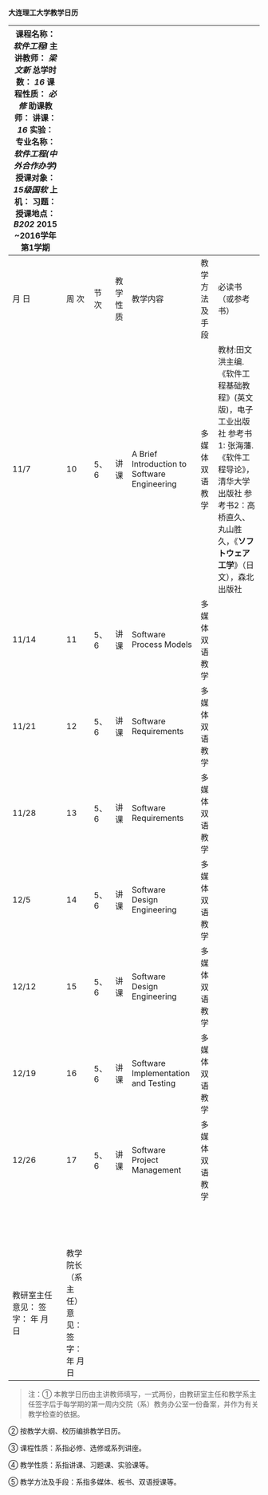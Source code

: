 **大连理工大学教学日历**

| 课程名称： *软件工程I* 主讲教师： *梁文新* 总学时数： *16*  课程性质： *必 修* 助课教师： 讲课： *16* 实验： 专业名称： *软件工程(中外合作办学)* 授课对象：*15级国软* 上机： 习题： 授课地点： *B202*  2015 \~2016学年第1学期 |                                          |       |          |                                              |                 |                                                                                                                                                                                         |
|-------------------------------------------------------------------------------------------------------------------------------------------------------------------------------------------------------------------------------|------------------------------------------|-------|----------|----------------------------------------------|-----------------|-----------------------------------------------------------------------------------------------------------------------------------------------------------------------------------------|
| 月 日                                                                                                                                                                                                                         | 周 次                                    | 节 次 | 教学性质 | 教学内容                                     | 教学方法 及手段 | 必读书 （或参考书）                                                                                                                                                                     |
| 11/7                                                                                                                                                                                                                          | 10                                       | 5、6  | 讲课     | A Brief Introduction to Software Engineering | 多媒体双语教学  | 教材:田文洪主编.《软件工程基础教程》(英文版)，电子工业出版社 参考书1: 张海藩.《软件工程导论》，清华大学出版社 参考书2：高桥直久、丸山胜久，《**ソフトウェア工学**》（日文），森北出版社 |
| 11/14                                                                                                                                                                                                                         | 11                                       | 5、6  | 讲课     | Software Process Models                      | 多媒体双语教学  |                                                                                                                                                                                         |
| 11/21                                                                                                                                                                                                                         | 12                                       | 5、6  | 讲课     | Software Requirements                        | 多媒体双语教学  |                                                                                                                                                                                         |
| 11/28                                                                                                                                                                                                                         | 13                                       | 5、6  | 讲课     | Software Requirements                        | 多媒体双语教学  |                                                                                                                                                                                         |
| 12/5                                                                                                                                                                                                                          | 14                                       | 5、6  | 讲课     | Software Design Engineering                  | 多媒体双语教学  |                                                                                                                                                                                         |
| 12/12                                                                                                                                                                                                                         | 15                                       | 5、6  | 讲课     | Software Design Engineering                  | 多媒体双语教学  |                                                                                                                                                                                         |
| 12/19                                                                                                                                                                                                                         | 16                                       | 5、6  | 讲课     | Software Implementation and Testing          | 多媒体双语教学  |                                                                                                                                                                                         |
| 12/26                                                                                                                                                                                                                         | 17                                       | 5、6  | 讲课     | Software Project Management                  | 多媒体双语教学  |                                                                                                                                                                                         |
|                                                                                                                                                                                                                               |                                          |       |          |                                              |                 |                                                                                                                                                                                         |
|                                                                                                                                                                                                                               |                                          |       |          |                                              |                 |                                                                                                                                                                                         |
|                                                                                                                                                                                                                               |                                          |       |          |                                              |                 |                                                                                                                                                                                         |
|                                                                                                                                                                                                                               |                                          |       |          |                                              |                 |                                                                                                                                                                                         |
|                                                                                                                                                                                                                               |                                          |       |          |                                              |                 |                                                                                                                                                                                         |
|                                                                                                                                                                                                                               |                                          |       |          |                                              |                 |                                                                                                                                                                                         |
|                                                                                                                                                                                                                               |                                          |       |          |                                              |                 |                                                                                                                                                                                         |
|                                                                                                                                                                                                                               |                                          |       |          |                                              |                 |                                                                                                                                                                                         |
|                                                                                                                                                                                                                               |                                          |       |          |                                              |                 |                                                                                                                                                                                         |
|                                                                                                                                                                                                                               |                                          |       |          |                                              |                 |                                                                                                                                                                                         |
|                                                                                                                                                                                                                               |                                          |       |          |                                              |                 |                                                                                                                                                                                         |
|                                                                                                                                                                                                                               |                                          |       |          |                                              |                 |                                                                                                                                                                                         |
|                                                                                                                                                                                                                               |                                          |       |          |                                              |                 |                                                                                                                                                                                         |
|                                                                                                                                                                                                                               |                                          |       |          |                                              |                 |                                                                                                                                                                                         |
| 教研室主任意见： 签字： 年 月 日                                                                                                                                                                                              | 教学院长（系主任）意见： 签字： 年 月 日 |       |          |                                              |                 |                                                                                                                                                                                         |

>   注：①
>   本教学日历由主讲教师填写，一式两份，由教研室主任和教学系主任签字后于每学期的第一周内交院（系）教务办公室一份备案，并作为有关教学检查的依据。

② 按教学大纲、校历编排教学日历。

③ 课程性质：系指必修、选修或系列讲座。

④ 教学性质：系指讲课、习题课、实验课等。

⑤ 教学方法及手段：系指多媒体、板书、双语授课等。
